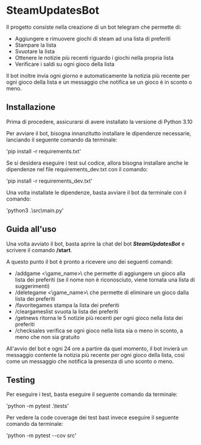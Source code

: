 # SteamUpdatesBot

Il progetto consiste nella creazione di un bot telegram che permette di:
- Aggiungere e rimuovere giochi di steam ad una lista di preferiti
- Stampare la lista
- Svuotare la lista
- Ottenere le notizie più recenti riguardo i giochi nella propria lista
- Verificare i saldi su ogni gioco della lista

Il bot inoltre invia ogni giorno e automaticamente la notizia più recente per ogni gioco della lista e un messaggio che notifica se un gioco è in sconto o meno.

## Installazione

Prima di procedere, assicurarsi di avere installato la versione di Python 3.10

Per avviare il bot, bisogna innanzitutto installare le dipendenze necessarie, lanciando il seguente comando da terminale:

'pip install -r requirements.txt'

Se si desidera eseguire i test sul codice, allora bisogna installare anche le dipendenze nel file requirements_dev.txt con il comando:

'pip install -r requirements_dev.txt'

Una volta installate le dipendenze, basta avviare il bot da terminale con il comando:

'python3 .\src\main.py'

## Guida all'uso

Una volta avviato il bot, basta aprire la chat del bot  ***SteamUpdatesBot*** e scrivere il comando **/start**.

A questo punto il bot è pronto a ricevere uno dei seguenti comandi:
- /addgame <\game_name>\ che permette di aggiungere un gioco alla lista dei preferiti (se il nome non è riconosciuto, viene tornata una lista di suggerimenti)
- /deletegame <\game_name>\ che permette di eliminare un gioco dalla lista dei preferiti
- /favoritegames stampa la lista dei preferiti
- /cleargameslist svuota la lista dei preferiti
- /getnews ritorna le 5 notizie più recenti per ogni gioco nella lista dei preferiti
- /checksales verifica se ogni gioco nella lista sia o meno in sconto, a meno che non sia gratuito

All'avvio del bot e ogni 24 ore a partire da quel momento, il bot invierà un messaggio contente la notizia più recente per ogni gioco della lista, così come un messaggio che notifica la presenza di uno sconto o meno.

## Testing 

Per eseguire i test, basta eseguire il seguente comando da terminale:

'python -m pytest .\tests\'

Per vedere la code coverage dei test bast invece eseguire il seguente comando da terminale:

'python -m pytest --cov src'